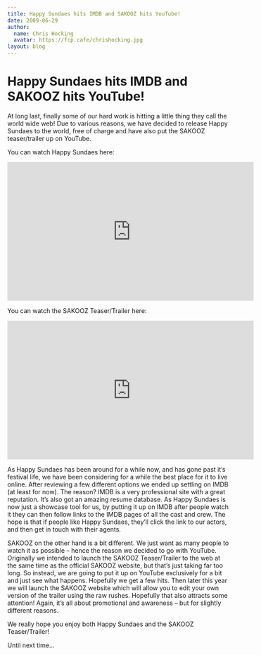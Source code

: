 ```yaml
---
title: Happy Sundaes hits IMDB and SAKOOZ hits YouTube!
date: 2009-06-29
author:
  name: Chris Hocking
  avatar: https://fcp.cafe/chrishocking.jpg
layout: blog
---
```

# Happy Sundaes hits IMDB and SAKOOZ hits YouTube!

At long last, finally some of our hard work is hitting a little thing they call the world wide web! Due to various reasons, we have decided to release Happy Sundaes to the world, free of charge and have also put the SAKOOZ teaser/trailer up on YouTube.

You can watch Happy Sundaes here:

<iframe width="560" height="315" src="https://www.youtube-nocookie.com/embed/L6ZmsOPXB0E?si=4hEoYwT1Mj1mC88M" title="YouTube video player" frameborder="0" allow="accelerometer; autoplay; clipboard-write; encrypted-media; gyroscope; picture-in-picture; web-share" referrerpolicy="strict-origin-when-cross-origin" allowfullscreen></iframe>

You can watch the SAKOOZ Teaser/Trailer here:

<iframe width="560" height="315" src="https://www.youtube-nocookie.com/embed/Wfmk7tLZSw0?si=66Z4GyBH26yfezD2" title="YouTube video player" frameborder="0" allow="accelerometer; autoplay; clipboard-write; encrypted-media; gyroscope; picture-in-picture; web-share" referrerpolicy="strict-origin-when-cross-origin" allowfullscreen></iframe>

As Happy Sundaes has been around for a while now, and has gone past it’s festival life, we have been considering for a while the best place for it to live online. After reviewing a few different options we ended up settling on IMDB (at least for now). The reason? IMDB is a very professional site with a great reputation. It’s also got an amazing resume database. As Happy Sundaes is now just a showcase tool for us, by putting it up on IMDB after people watch it they can then follow links to the IMDB pages of all the cast and crew. The hope is that if people like Happy Sundaes, they’ll click the link to our actors, and then get in touch with their agents.

SAKOOZ on the other hand is a bit different. We just want as many people to watch it as possible – hence the reason we decided to go with YouTube. Originally we intended to launch the SAKOOZ Teaser/Trailer to the web at the same time as the official SAKOOZ website, but that’s just taking far too long. So instead, we are going to put it up on YouTube exclusively for a bit and just see what happens. Hopefully we get a few hits. Then later this year we will launch the SAKOOZ website which will allow you to edit your own version of the trailer using the raw rushes. Hopefully that also attracts some attention! Again, it’s all about promotional and awareness – but for slightly different reasons.

We really hope you enjoy both Happy Sundaes and the SAKOOZ Teaser/Trailer!

Until next time…